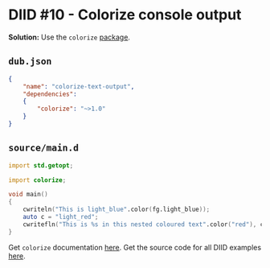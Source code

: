 # DIID #10 - Colorize console output

**Solution:** Use the `colorize` [package](https://code.dlang.org/packages/colorize).

## `dub.json`

```json
{
    "name": "colorize-text-output",
    "dependencies": 
    {
        "colorize": "~>1.0"
    }
}
```

## `source/main.d`

```d
import std.getopt;

import colorize;

void main()
{
    cwriteln("This is light_blue".color(fg.light_blue));
    auto c = "light_red";
    cwritefln("This is %s in this nested coloured text".color("red"), c.color(c));
}
``` 

Get `colorize` documentation [here](https://code.dlang.org/packages/colorize).
Get the source code for all DIID examples [here](https://github.com/p0nce/DIID).